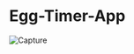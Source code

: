 # Egg-Timer-App
![Capture](https://user-images.githubusercontent.com/59437039/90331725-a0c54900-df6b-11ea-8cb6-6f1bc351df08.jpg)
